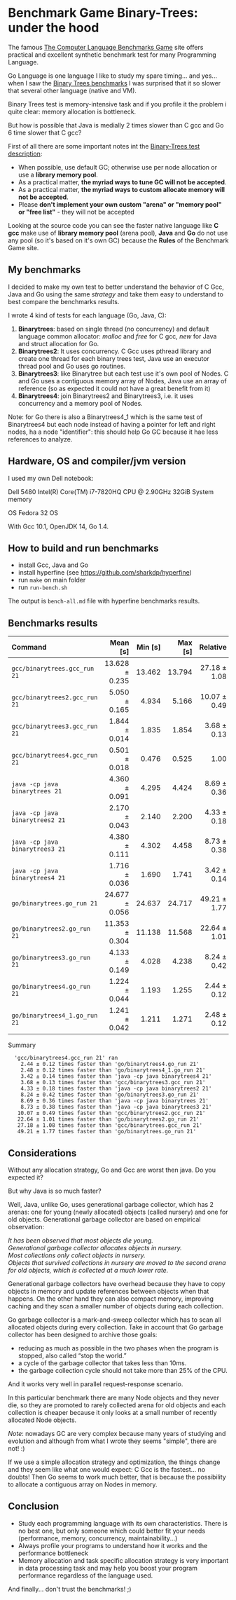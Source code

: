 # Benchmark Game Binary-Trees: under the hood

The famous [The Computer Language Benchmarks Game](https://benchmarksgame-team.pages.debian.net/benchmarksgame/) site offers practical and excellent synthetic benchmark test for many Programming Language. 

Go Language is one language I like to study my spare timing... and yes... when I saw the [Binary Trees benchmarks](https://benchmarksgame-team.pages.debian.net/benchmarksgame/performance/binarytrees.html) I was surprised that it so slower that several other language (native and VM).

Binary Trees test is memory-intensive task and if you profile it the problem i quite clear: memory allocation is bottleneck.

But how is possible that Java is medially 2 times slower than C gcc and Go 6 time slower that C gcc?

First of all there are some important notes int the  [Binary-Trees test description](https://benchmarksgame-team.pages.debian.net/benchmarksgame/description/binarytrees.html#binarytrees): 

* When possible, use default GC; otherwise use per node allocation or use a **library memory pool**.
* As a practical matter, **the myriad ways to tune GC will not be accepted**.
* As a practical matter, **the myriad ways to custom allocate memory will not be accepted**.
* Please **don't implement your own custom "arena" or "memory pool" or "free list"** - they will not be accepted

Looking at the source code you can see the faster native language like **C gcc** make use of **library memory pool** (arena pool), **Java** and **Go** do not use any pool (so it's based on it's own GC) because the **Rules** of the Benchmark Game site.

## My benchmarks 

I decided to make my own test to better understand the behavior of C Gcc, Java and Go using the same *strategy* and take them easy to understand to best compare the benchmarks results.

I wrote 4 kind of tests for each language (Go, Java, C):

1. **Binarytrees**: based on single thread (no concurrency) and default language common allocator: *malloc* and *free* for C gcc, *new* for Java and struct allocation for Go.
2. **Binarytrees2**: It uses concurrency. C Gcc uses pthread library and create one thread for each binary trees test, Java use an executor thread pool and Go uses go routines.
3. **Binarytrees3**: like Binarytree but each test use it's own pool of Nodes. C and Go uses a contiguous memory array of Nodes, Java use an array of reference (so as expected it could not have a great benefit from it)
4. **Binarytrees4**: join Binarytrees2 and Binarytrees3, i.e. it uses concurrency and a memory pool of Nodes. 

Note: for Go there is also a Binarytrees4_1 which is the same test of Binarytrees4 but each node instead of having a pointer for left and right nodes, ha a node "identifier": this should help Go GC because it hae less references to analyze.


## Hardware, OS and compiler/jvm version

I used my own Dell notebook:

Dell 5480
Intel(R) Core(TM) i7-7820HQ CPU @ 2.90GHz
32GiB System memory

OS Fedora 32 OS

With Gcc 10.1, OpenJDK 14, Go 1.4.

## How to build and run benchmarks

* install Gcc, Java and Go
* install hyperfine (see https://github.com/sharkdp/hyperfine)
* run `make` on main folder
* run `run-bench.sh` 

The output is `bench-all.md` file with hyperfine benchmarks results.

## Benchmarks results

| Command | Mean [s] | Min [s] | Max [s] | Relative |
|:---|---:|---:|---:|---:|
| `gcc/binarytrees.gcc_run 21` | 13.628 ± 0.235 | 13.462 | 13.794 | 27.18 ± 1.08 |
| `gcc/binarytrees2.gcc_run 21` | 5.050 ± 0.165 | 4.934 | 5.166 | 10.07 ± 0.49 |
| `gcc/binarytrees3.gcc_run 21` | 1.844 ± 0.014 | 1.835 | 1.854 | 3.68 ± 0.13 |
| `gcc/binarytrees4.gcc_run 21` | 0.501 ± 0.018 | 0.476 | 0.525 | 1.00 |
| `java -cp java binarytrees 21` | 4.360 ± 0.091 | 4.295 | 4.424 | 8.69 ± 0.36 |
| `java -cp java binarytrees2 21` | 2.170 ± 0.043 | 2.140 | 2.200 | 4.33 ± 0.18 |
| `java -cp java binarytrees3 21` | 4.380 ± 0.111 | 4.302 | 4.458 | 8.73 ± 0.38 |
| `java -cp java binarytrees4 21` | 1.716 ± 0.036 | 1.690 | 1.741 | 3.42 ± 0.14 |
| `go/binarytrees.go_run 21` | 24.677 ± 0.056 | 24.637 | 24.717 | 49.21 ± 1.77 |
| `go/binarytrees2.go_run 21` | 11.353 ± 0.304 | 11.138 | 11.568 | 22.64 ± 1.01 |
| `go/binarytrees3.go_run 21` | 4.133 ± 0.149 | 4.028 | 4.238 | 8.24 ± 0.42 |
| `go/binarytrees4.go_run 21` | 1.224 ± 0.044 | 1.193 | 1.255 | 2.44 ± 0.12 |
| `go/binarytrees4_1.go_run 21` | 1.241 ± 0.042 | 1.211 | 1.271 | 2.48 ± 0.12 |

Summary
```
  'gcc/binarytrees4.gcc_run 21' ran
    2.44 ± 0.12 times faster than 'go/binarytrees4.go_run 21'
    2.48 ± 0.12 times faster than 'go/binarytrees4_1.go_run 21'
    3.42 ± 0.14 times faster than 'java -cp java binarytrees4 21'
    3.68 ± 0.13 times faster than 'gcc/binarytrees3.gcc_run 21'
    4.33 ± 0.18 times faster than 'java -cp java binarytrees2 21'
    8.24 ± 0.42 times faster than 'go/binarytrees3.go_run 21'
    8.69 ± 0.36 times faster than 'java -cp java binarytrees 21'
    8.73 ± 0.38 times faster than 'java -cp java binarytrees3 21'
   10.07 ± 0.49 times faster than 'gcc/binarytrees2.gcc_run 21'
   22.64 ± 1.01 times faster than 'go/binarytrees2.go_run 21'
   27.18 ± 1.08 times faster than 'gcc/binarytrees.gcc_run 21'
   49.21 ± 1.77 times faster than 'go/binarytrees.go_run 21'
```

## Considerations

Without any allocation strategy, Go and Gcc are worst then java. Do you expected it?

But why Java is so much faster?

Well, Java, unlike Go, uses generational garbage collector, which has 2 arenas: one for young (newly allocated) objects (called nursery) and one for old objects. Generational garbage collector are based on empirical observation: 

*It has been observed that most objects die young.<br/>
Generational garbage collector allocates objects in nursery.<br/> 
Most collections only collect objects in nursery.<br/> 
Objects that survived collections in nursery are moved to the second arena for old objects, which is collected at a much lower rate.*

Generational garbage collectors have overhead because they have to copy objects in memory and update references between objects when that happens. 
On the other hand they can also compact memory, improving caching and they scan a smaller number of objects during each collection.

Go garbage collector is a mark-and-sweep collector which has to scan all allocated objects during every collection. Take in account that Go garbage collector has been designed to archive those goals:

* reducing as much as possible in the two phases when the program is stopped, also called “stop the world.”
* a cycle of the garbage collector that takes less than 10ms.
* the garbage collection cycle should not take more than 25% of the CPU.

And it works very well in parallel request-response scenario.

In this particular benchmark there are many Node objects and they never die, so they are promoted to rarely collected arena for old objects and each collection is cheaper because it only looks at a small number of recently allocated Node objects.

*Note*: nowadays GC are very complex because many years of studying and evolution and although from what I wrote they seems "simple", there are not! :) 

If we use a simple allocation strategy and optimization, the things change and they seem like what one would expect: C Gcc is the fastest... no doubts! Then Go seems to work much better, that is because the possibility to allocate a contiguous array on Nodes in memory.

## Conclusion

* Study each programming language with its own characteristics. There is no best one, but only someone which could better fit your needs (performance, memory, concurrency, maintainability...)  
* Always profile your programs to understand how it works and the performance bottleneck
* Memory allocation and task specific allocation strategy is very important in data processing task and may help you boost your program performance regardless of the language used.


And finally... don't trust the benchmarks! ;)